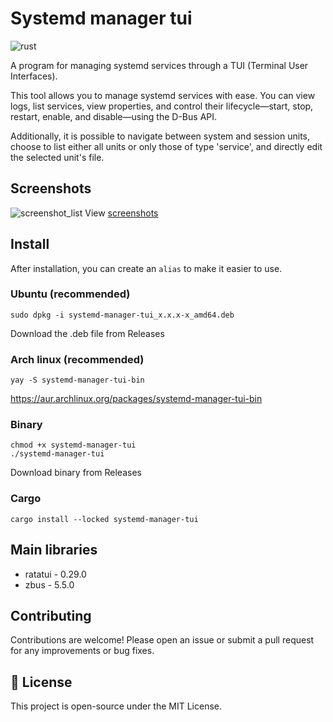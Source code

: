 # Systemd manager tui

![rust](https://img.shields.io/badge/Rust-000000?style=for-the-badge&logo=rust&logoColor=white)

A program for managing systemd services through a TUI (Terminal User Interfaces).

This tool allows you to manage systemd services with ease. You can view logs, list services, view properties, and control their lifecycle—start, stop, restart, enable, and disable—using the D-Bus API. 

Additionally, it is possible to navigate between system and session units, choose to list either all units or only those of type 'service', and directly edit the selected unit's file.

## Screenshots
![screenshot_list](https://raw.githubusercontent.com/matheus-git/systemd-manager-tui/main/assets/systemd-manager-tui.gif)
View [screenshots](https://github.com/matheus-git/systemd-manager-tui/blob/main/docs/screenshots.md)

## Install

After installation, you can create an `alias` to make it easier to use.

### Ubuntu (recommended)
    sudo dpkg -i systemd-manager-tui_x.x.x-x_amd64.deb
Download the .deb file from Releases

### Arch linux (recommended)
    yay -S systemd-manager-tui-bin
https://aur.archlinux.org/packages/systemd-manager-tui-bin

### Binary
    chmod +x systemd-manager-tui
    ./systemd-manager-tui
Download binary from Releases

### Cargo
    cargo install --locked systemd-manager-tui
        
## Main libraries

- ratatui - 0.29.0
- zbus - 5.5.0

## Contributing

Contributions are welcome! Please open an issue or submit a pull request for any improvements or bug fixes.

## 📝 License

This project is open-source under the MIT License.
